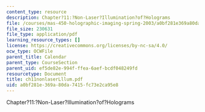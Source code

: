 ```yaml
---
content_type: resource
description: Chapter?11:?Non-Laser?Illumination?of?Holograms
file: /courses/mas-450-holographic-imaging-spring-2003/a0bf281e369a80da7415fc73e2ca95e8_ch11nonlaserLllum.pdf
file_size: 230631
file_type: application/pdf
learning_resource_types: []
license: https://creativecommons.org/licenses/by-nc-sa/4.0/
ocw_type: OCWFile
parent_title: Calendar
parent_type: CourseSection
parent_uid: ef5de82e-994f-ffea-6aef-bcdf048249fd
resourcetype: Document
title: ch11nonlaserLllum.pdf
uid: a0bf281e-369a-80da-7415-fc73e2ca95e8
---
```

Chapter?11:?Non-Laser?Illumination?of?Holograms